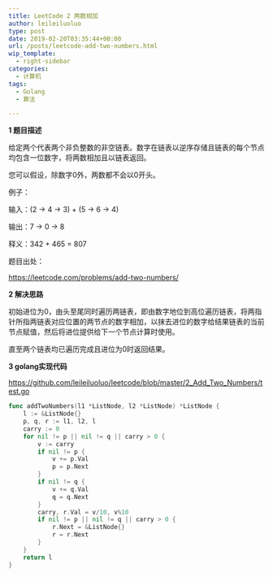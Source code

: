 ```yaml
---
title: LeetCode 2 两数相加
author: leileiluoluo
type: post
date: 2019-02-20T03:35:44+00:00
url: /posts/leetcode-add-two-numbers.html
wip_template:
  - right-sidebar
categories:
  - 计算机
tags:
  - Golang
  - 算法

---
```

**1 题目描述**
  
给定两个代表两个非负整数的非空链表。数字在链表以逆序存储且链表的每个节点均包含一位数字，将两数相加且以链表返回。
  
您可以假设，除数字0外，两数都不会以0开头。

例子：
  
输入：(2 -> 4 -> 3) + (5 -> 6 -> 4)
  
输出：7 -> 0 -> 8
  
释义：342 + 465 = 807

题目出处：
  
<a href="https://leetcode.com/problems/add-two-numbers/" target="_blank" rel="noopener">https://leetcode.com/problems/add-two-numbers/</a>

**2 解决思路**
  
初始进位为0，由头至尾同时遍历两链表，即由数字地位到高位遍历链表，将两指针所指两链表对应位置的两节点的数字相加，以抹去进位的数字给结果链表的当前节点赋值，然后将进位提供给下一个节点计算时使用。
  
直至两个链表均已遍历完成且进位为0时返回结果。

**3 golang实现代码**
  
<a href="https://github.com/leileiluoluo/leetcode/blob/master/2_Add_Two_Numbers/test.go" target="_blank" rel="noopener">https://github.com/leileiluoluo/leetcode/blob/master/2_Add_Two_Numbers/test.go</a>

```go
func addTwoNumbers(l1 *ListNode, l2 *ListNode) *ListNode {
    l := &ListNode{}
    p, q, r := l1, l2, l
    carry := 0
    for nil != p || nil != q || carry > 0 {
        v := carry
        if nil != p {
            v += p.Val
            p = p.Next
        }
        if nil != q {
            v += q.Val
            q = q.Next
        }
        carry, r.Val = v/10, v%10
        if nil != p || nil != q || carry > 0 {
            r.Next = &ListNode{}
            r = r.Next
        }
    }
    return l
}
```